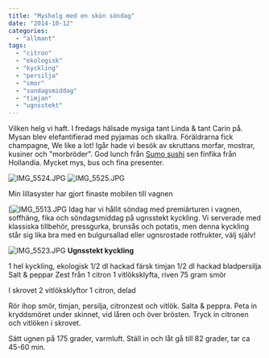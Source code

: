 ```yaml
---
title: "Myshelg med en skön söndag"
date: "2014-10-12"
categories: 
  - "allmant"
tags: 
  - "citron"
  - "ekologisk"
  - "kyckling"
  - "persilja"
  - "smor"
  - "sondagsmiddag"
  - "timjan"
  - "ugnsstekt"
---
```


Vilken helg vi haft. I fredags hälsade mysiga tant Linda & tant Carin på. Mysan blev elefantifierad med pyjamas och skallra. Föräldrarna fick champagne, We like a lot! Igår hade vi besök av skruttans morfar, mostrar, kusiner och "morbröder". God lunch från [Sumo sushi](http://sumosushi.se/meny/) sen finfika från Hollandia. Mycket mys, bus och fina presenter.  
  
![IMG_5524.JPG](/static/img/IMG_5524.jpg)
![IMG_5525.JPG](/static/img/IMG_5525.jpg)

Min lillasyster har gjort finaste mobilen till vagnen  

[![IMG_5513.JPG](/static/img/IMG_5513.jpg) 
Idag har vi hållit söndag med premiärturen i vagnen, soffhäng, fika och söndagsmiddag på ugnsstekt kyckling. Vi serverade med klassiska tillbehör, pressgurka, brunsås och potatis, men denna kyckling står sig lika bra med en bulgursallad eller ugnsrostade rotfrukter, välj själv!  
  
![IMG_5523.JPG](/static/img/IMG_5523.jpg) 
**Ugnsstekt kyckling**

1 hel kyckling, ekologisk 1/2 dl hackad färsk timjan 1/2 dl hackad bladpersilja Salt & peppar Zest från 1 citron 1 vitlöksklyfta, riven 75 gram smör

I skrovet 2 vitlöksklyftor 1 citron, delad

Rör ihop smör, timjan, persilja, citronzest och vitlök. Salta & peppra. Peta in kryddsmöret under skinnet, vid låren och över brösten. Tryck in citronen och vitlöken i skrovet.

Sätt ugnen på 175 grader, varmluft. Ställ in och låt gå till 82 grader, tar ca 45-60 min.
